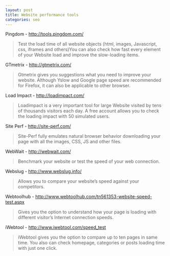 ```yaml
---
layout: post
title: Website performance tools
categories: seo
---
```


Pingdom - http://tools.pingdom.com/
> Test the load time of all website objects (html, images, Javascript, css, iframes and others)You can also check how fast every element of your Website load and improve the slow-loading items.
 
GTmetrix - http://gtmetrix.com/
> Gtmetrix gives you suggestions what you need to improve your website. Although Yslow and Google page speed are recommended for Firefox, it can also be applicable to other browser.
 
Load Impact - http://loadimpact.com/
> Loadimpact is a very important tool for large Website visited by tens of thousands visitors each day. A free account allows you to check the loading impact with 50 simulated users.
 
 
Site Perf - http://site-perf.com/
> Site-Perf fully emulates natural browser behavior downloading your page with all the images, CSS, JS and other files.
 
WebWait - http://webwait.com/
> Benchmark your website or test the speed of your web connection.
 
Webslug - http://www.webslug.info/
> Allows you to compare your website’s speed against your competitors.
 
Webtoolhub - http://www.webtoolhub.com/tn561353-website-speed-test.aspx
> Gives you the option to understand how your page is loading with different visitor’s Internet connection speeds.
 
iWebtool - http://www.iwebtool.com/speed_test
> iWebtool gives you the option to compare up to ten pages in same time. You also can check homepage, categories or posts loading time with just one click.
